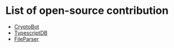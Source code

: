 # List of open-source contribution
 - [CryptoBot](https://github.com/ziyaa04/CRYPTO-BOT)
 - [TypescriptDB](https://github.com/ziyaa04/DB)
 - [FileParser](https://github.com/ziyaa04/File-Parser)
 
